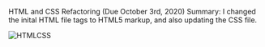 HTML and CSS Refactoring (Due October 3rd, 2020) 
   Summary: I changed the inital HTML file tags to HTML5 markup, and also updating the CSS file.

![HTMLCSS](assets/images/HTMLCSS/.png)

